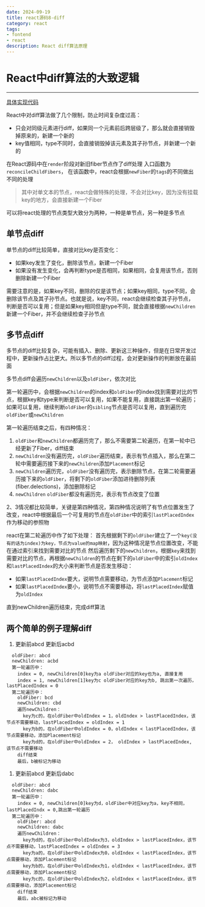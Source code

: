 ```yaml
---
date: 2024-09-19
title: react源码8-diff
category: react
tags:
- fontend
- react
description: React diff算法原理
---
```

# React中diff算法的大致逻辑

---

[具体实现代码](https://github.com/Jippp/personal-study-note/posts/fontend/react/源码/8-diff/diff.js)

React中对diff算法做了几个限制，防止时间复杂度过高：

+ 只会对同级元素进行diff，如果同一个元素前后跨层级了，那么就会直接销毁掉原来的，新建一个新的
+ key值相同，type不同时，会直接销毁掉该元素及其子孙节点，并新建一个新的

在React源码中在`render`阶段对新旧fiber节点作了diff处理
入口函数为`reconcileChildFibers`， 在该函数中，react会根据`newFiber`的`tags`的不同做出不同的处理

> 其中对单文本的节点，react会做特殊的处理，不会对比key，因为没有挂载key的地方，会直接新建一个Fiber

可以将react处理的节点类型大致分为两种，一种是单节点，另一种是多节点

## 单节点diff

单节点的diff比较简单，直接对比key是否变化：

+ 如果key发生了变化，删除该节点，新建一个Fiber
+ 如果没有发生变化，会再判断type是否相同，如果相同，会复用该节点，否则删除新建一个Fiber

需要注意的是，如果key不同，删除的仅是该节点；如果key相同，type不同，会删除该节点及其子孙节点。也就是说，key不同，react会继续检查其子孙节点，判断是否可以复用；但是如果key相同但是type不同，就会直接根据`newChildren`新建一个Fiber，并不会继续检查子孙节点

## 多节点diff

多节点的diff比较复杂，可能有插入、删除、更新这三种操作，但是在日常开发过程中，更新操作占比更大。所以多节点的diff过程，会对更新操作的判断放在最前面

多节点diff会遍历`newChildren`以及`oldFiber`，依次对比

第一轮遍历中，会根据`newChildren`的index和`oldFiber`的index找到需要对比的节点，根据key和type来判断是否可以复用，如果不能复用，直接跳出第一轮遍历；如果可以复用，继续判断`oldFiber`的`sibling`节点是否可以复用，直到遍历完`oldFiber`或`newChildren`

第一轮遍历结束之后，有四种情况：

1. `oldFiber`和`newChildren`都遍历完了，那么不需要第二轮遍历，在第一轮中已经更新了Fiber，diff结束
2. `newChildren`没有遍历完，`oldFiber`遍历结束，表示有节点插入，那么在第二轮中需要遍历接下来的`newChildren`添加`Placement`标记
3. `newChildren`遍历完，`oldFiber`没有遍历完，表示删除节点，在第二轮需要遍历接下来的`oldFiber`，将剩下的`oldFiber`添加进待删除列表(fiber.delections)，添加删除标记
4. `newChildren` `oldFiber`都没有遍历完，表示有节点改变了位置

2、3情况都比较简单，关键是第四种情况，第四种情况说明了有节点位置发生了改变，react中根据最后一个可复用的节点在`oldFiber`中的索引`lastPlacedIndex`作为移动的参照物

react在第二轮遍历中作了如下处理：
首先根据剩下的`oldFiber`建立了一个`key(没有的话为index)为key，节点为value的map映射`，因为这种情况是节点位置改变，不能在通过索引来找到需要对比的节点
然后遍历剩下的`newChildren`，根据`key`来找到需要对比的节点，再根据`newChildren`的节点在剩下的`oldFiber`中的索引`oldIndex`和`lastPlacedIndex`的大小来判断节点是否发生移动：

+ 如果`lastPlacedIndex`要大，说明节点需要移动，为节点添加`Placement`标记
+ 如果`lastPlacedIndex`要小，说明节点不需要移动，将`lastPlacedIndex`赋值为`oldIndex`

直到newChildren遍历结束，完成diff算法

## 两个简单的例子理解diff

1. 更新前abcd 更新后acbd

```text
  oldFiber: abcd
  newChildren: acbd
  第一轮遍历中：
    index = 0, newChildren[0]key为a oldFiber对应的key也为a, 直接复用
    index = 1, newChildren[1]key为c oldFiber对应的key为b, 跳出第一次遍历，lastPlacedIndex = 0
  第二轮遍历中：
    oldFiber: bcd
    newChildren: cbd
    遍历newChildren：
      key为c的，在oldFiber中oldIndex = 1，oldIndex > lastPlacedIndex，该节点不需要移动，lastPlacedIndex = oldIndex = 1
      key为b的，在oldFiber中oldIndex = 0，oldIndex < lastPlacedIndex，该节点需要移动，添加Placement标记
      key为d的，在oldFiber中oldIndex = 2， oldIndex > lastPlacedIndex, 该节点不需要移动
    diff结束
    最后，b被标记为移动
```

1. 更新前abcd 更新后dabc

```text
  oldFiber: abcd
  newChildren: dabc
  第一轮遍历中：
    index = 0, newChildren[0]key为d，oldFiber中对应key为a，key不相同，lastPlacedIndx = 0,跳出第一轮遍历
  第二轮遍历中：
    oldFiber: abcd
    newChildren: dabc
    遍历newChildren：
      key为d的，在oldFiber中oldIndex为3，oldIndex > lastPlacedIndex，该节点不需要移动，lastPlacedIndex = oldIndex = 3
      key为a的，在oldFiber中oldIndex为0，oldIndex < lastPlacedIndex，该节点需要移动，添加Placement标记
      key为b的，在oldFiber中oldIndex为1，oldIndex < lastPlacedIndex，该节点需要移动，添加Placement标记
      key为c的，在oldFiber中oldIndex为2，oldIndex < lastPlacedIndex，该节点需要移动，添加Placement标记
    diff结束
    最后，abc被标记为移动
```
